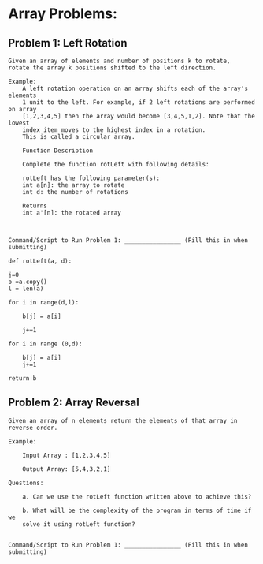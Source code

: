 # Array Problems:

## Problem 1: Left Rotation

    Given an array of elements and number of positions k to rotate, 
    rotate the array k positions shifted to the left direction.

    Example:
        A left rotation operation on an array shifts each of the array's elements
        1 unit to the left. For example, if 2 left rotations are performed on array
        [1,2,3,4,5] then the array would become [3,4,5,1,2]. Note that the lowest 
        index item moves to the highest index in a rotation. 
        This is called a circular array.

        Function Description

        Complete the function rotLeft with following details:

        rotLeft has the following parameter(s):
        int a[n]: the array to rotate
        int d: the number of rotations

        Returns
        int a'[n]: the rotated array
        


    Command/Script to Run Problem 1: ________________ (Fill this in when submitting)
    
    def rotLeft(a, d): 
    
    j=0
    b =a.copy()
    l = len(a)
    
    for i in range(d,l):
        
        b[j] = a[i]
       
        j+=1
    
    for i in range (0,d): 
        
        b[j] = a[i]
        j+=1
        
    return b


## Problem 2: Array Reversal

    Given an array of n elements return the elements of that array in reverse order.

    Example:

        Input Array : [1,2,3,4,5]

        Output Array: [5,4,3,2,1]

    Questions:

        a. Can we use the rotLeft function written above to achieve this?

        b. What will be the complexity of the program in terms of time if we
        solve it using rotLeft function?


    Command/Script to Run Problem 1: ________________ (Fill this in when submitting)
